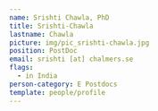 ```yaml
---
name: Srishti Chawla, PhD
title: Srishti-Chawla
lastname: Chawla
picture: img/pic_srishti-chawla.jpg
position: PostDoc
email: srishti [at] chalmers.se
flags:
  - in India
person-category: E Postdocs
template: people/profile
---
```

